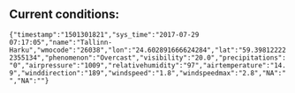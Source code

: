 ## Current conditions: 
 ``` {"timestamp":"1501301821","sys_time":"2017-07-29 07:17:05","name":"Tallinn-Harku","wmocode":"26038","lon":"24.602891666624284","lat":"59.398122222355134","phenomenon":"Overcast","visibility":"20.0","precipitations":"0","airpressure":"1009","relativehumidity":"97","airtemperature":"14.9","winddirection":"189","windspeed":"1.8","windspeedmax":"2.8","NA":"","NA":""} ```
